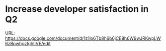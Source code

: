 # Increase developer satisfaction in Q2

URL: https://docs.google.com/document/d/1z1lo6Tb8h6b6jCE8h6W9wJRKwpLW6zBpwhgzIghIIVE/edit
